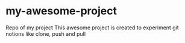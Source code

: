 # my-awesome-project
Repo of my project
This awesome project is created to experiment git notions like clone, push and pull
